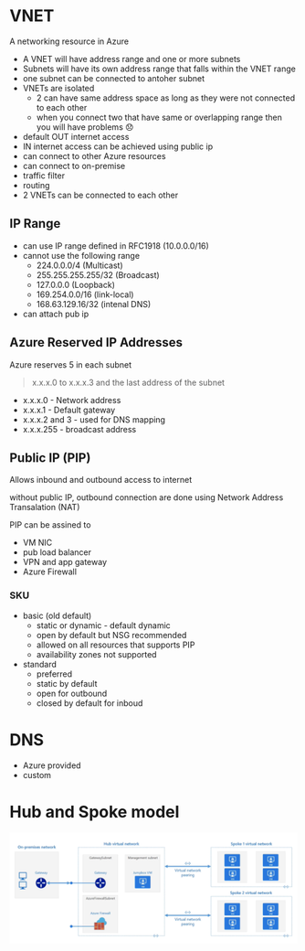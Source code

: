 # VNET
A networking resource in Azure

* A VNET will have address range and one or more subnets
* Subnets will have its own address range that falls within the VNET range
* one subnet can be connected to antoher subnet
* VNETs are isolated 
    - 2 can have same address space as long as they were not connected to each other
    - when you connect two that have same or overlapping range then you will have problems 😞
* default OUT internet access
* IN internet access can be achieved using public ip
* can connect to other Azure resources
* can connect to on-premise
* traffic filter
* routing
* 2 VNETs can be connected to each other

## IP Range

* can use IP range defined in RFC1918 (10.0.0.0/16)
* cannot use the following range
    - 224.0.0.0/4 (Multicast)
    - 255.255.255.255/32 (Broadcast)
    - 127.0.0.0 (Loopback)
    - 169.254.0.0/16 (link-local)
    - 168.63.129.16/32 (intenal DNS)
* can attach pub ip

## Azure Reserved IP Addresses

Azure reserves 5 in each subnet

> x.x.x.0 to x.x.x.3 and the last address of the subnet

* x.x.x.0 - Network address
* x.x.x.1 - Default gateway
* x.x.x.2 and 3 - used for DNS mapping
* x.x.x.255 - broadcast address

## Public IP (PIP)

Allows inbound and outbound access to internet

without public IP, outbound connection are done using Network Address Transalation (NAT)

PIP can be assined to 

* VM NIC
* pub load balancer
* VPN and app gateway
* Azure Firewall

### SKU
* basic (old default) 
    - static or dynamic - default dynamic
    - open by default but NSG recommended
    - allowed on all resources that supports PIP
    - availability zones not supported
* standard
    - preferred
    - static by default
    - open for outbound
    - closed by default for inboud


# DNS

* Azure provided
* custom


# Hub and Spoke model

![image hub and spoke](./img/hubnspoke.png)